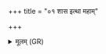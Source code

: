 +++
title = "०१ शास इत्था महाम्"

+++
<details><summary>मूलम् (GR)</summary>

शास इत्था महाꣳ अस्य्  
अमित्रघातो अद्भुतः ।  
न यस्य हन्यते सखा  
न जीयते कदा चन ॥
</details>